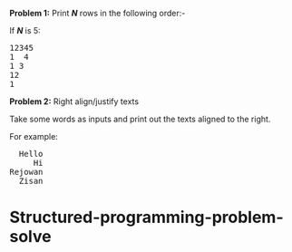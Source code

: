 **Problem 1:** Print ***N*** rows in the following order:-

If ***N*** is 5:
<pre>
12345
1  4
1 3
12
1
</pre>

**Problem 2:** Right align/justify texts

Take some words as inputs and print out the texts aligned to the right.

For example:
<pre>
  Hello
     Hi
Rejowan
  Zisan
</pre>
# Structured-programming-problem-solve
